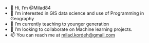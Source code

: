- 👋 Hi, I’m @Milad84
- 👀 I’m interested in GIS data science and use of Programming in Geography
- 🌱 I’m currently teaching to younger generation
- 💞️ I’m looking to collaborate on Machine learning projects.
- 📫 You can reach me at milad.kordeh@gmail.com

<!---
Milad84/Milad84 is a ✨ special ✨ repository because its `README.md` (this file) appears on your GitHub profile.
You can click the Preview link to take a look at your changes.
--->
